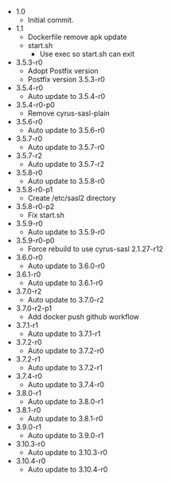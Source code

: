 - 1.0
  - Initial commit.
- 1.1
  - Dockerfile remove apk update
  - start.sh
    - Use exec so start.sh can exit
- 3.5.3-r0
  - Adopt Postfix version
  - Postfix version 3.5.3-r0
- 3.5.4-r0
  - Auto update to 3.5.4-r0
- 3.5.4-r0-p0
  - Remove cyrus-sasl-plain
- 3.5.6-r0
  - Auto update to 3.5.6-r0
- 3.5.7-r0
  - Auto update to 3.5.7-r0
- 3.5.7-r2
  - Auto update to 3.5.7-r2
- 3.5.8-r0
  - Auto update to 3.5.8-r0
- 3.5.8-r0-p1
  - Create /etc/sasl2 directory
- 3.5.8-r0-p2
  - Fix start.sh
- 3.5.9-r0
  - Auto update to 3.5.9-r0
- 3.5.9-r0-p0
  - Force rebuild to use cyrus-sasl 2.1.27-r12
- 3.6.0-r0
  - Auto update to 3.6.0-r0
- 3.6.1-r0
  - Auto update to 3.6.1-r0
- 3.7.0-r2
  - Auto update to 3.7.0-r2
- 3.7.0-r2-p1
  - Add docker push github workflow
- 3.7.1-r1
  - Auto update to 3.7.1-r1
- 3.7.2-r0
  - Auto update to 3.7.2-r0
- 3.7.2-r1
  - Auto update to 3.7.2-r1
- 3.7.4-r0
  - Auto update to 3.7.4-r0
- 3.8.0-r1
  - Auto update to 3.8.0-r1
- 3.8.1-r0
  - Auto update to 3.8.1-r0
- 3.9.0-r1
  - Auto update to 3.9.0-r1
- 3.10.3-r0
  - Auto update to 3.10.3-r0
- 3.10.4-r0
  - Auto update to 3.10.4-r0
